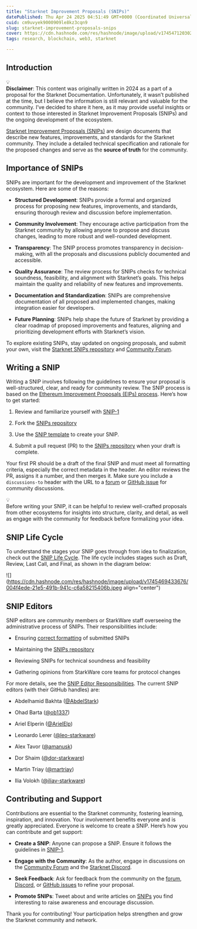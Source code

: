 ```yaml
---
title: "Starknet Improvement Proposals (SNIPs)"
datePublished: Thu Apr 24 2025 04:51:49 GMT+0000 (Coordinated Universal Time)
cuid: cm9uvyek9000909le8kz3cqn9
slug: starknet-improvement-proposals-snips
cover: https://cdn.hashnode.com/res/hashnode/image/upload/v1745471203021/30150924-ede0-4003-b51e-9d6fcffba050.png
tags: research, blockchain, web3, starknet

---
```


## Introduction

<div data-node-type="callout">
<div data-node-type="callout-emoji">💡</div>
<div data-node-type="callout-text"><strong>Disclaimer</strong>: This content was originally written in 2024 as a part of a proposal for the Starknet Documentation. Unfortunately, it wasn’t published at the time, but I believe the information is still relevant and valuable for the community. I’ve decided to share it here, as it may provide useful insights or context to those interested in Starknet Improvement Proposals (SNIPs) and the ongoing development of the ecosystem.</div>
</div>

[Starknet Improvement Proposals (SNIPs)](https://github.com/starknet-io/SNIPs) are design documents that describe new features, improvements, and standards for the Starknet community. They include a detailed technical specification and rationale for the proposed changes and serve as the **source of truth** for the community.

## Importance of SNIPs

SNIPs are important for the development and improvement of the Starknet ecosystem. Here are some of the reasons:

* **Structured Development**: SNIPs provide a formal and organized process for proposing new features, improvements, and standards, ensuring thorough review and discussion before implementation.
    
* **Community Involvement**: They encourage active participation from the Starknet community by allowing anyone to propose and discuss changes, leading to more robust and well-rounded development.
    
* **Transparency**: The SNIP process promotes transparency in decision-making, with all the proposals and discussions publicly documented and accessible.
    
* **Quality Assurance**: The review process for SNIPs checks for technical soundness, feasibility, and alignment with Starknet’s goals. This helps maintain the quality and reliability of new features and improvements.
    
* **Documentation and Standardization**: SNIPs are comprehensive documentation of all proposed and implemented changes, making integration easier for developers.
    
* **Future Planning**: SNIPs help shape the future of Starknet by providing a clear roadmap of proposed improvements and features, aligning and prioritizing development efforts with Starknet’s vision.
    

To explore existing SNIPs, stay updated on ongoing proposals, and submit your own, visit the [Starknet SNIPs repository](https://github.com/starknet-io/SNIPs) and [Community Forum](https://community.starknet.io).

## Writing a SNIP

Writing a SNIP involves following the guidelines to ensure your proposal is well-structured, clear, and ready for community review. The SNIP process is based on the [Ethereum Improvement Proposals (EIPs) process](https://eips.ethereum.org/EIPS/eip-1). Here’s how to get started:

1. Review and familiarize yourself with [SNIP-1](https://github.com/starknet-io/SNIPs/blob/main/SNIPS/snip-1.md)
    
2. Fork the [SNIPs repository](https://github.com/starknet-io/SNIPs)
    
3. Use the [SNIP template](https://github.com/starknet-io/SNIPs/blob/main/SNIPS/snip-template.md) to create your SNIP.
    
4. Submit a pull request (PR) to the [SNIPs repository](https://github.com/starknet-io/SNIPs) when your draft is complete.
    

Your first PR should be a draft of the final SNIP and must meet all formatting criteria, especially the correct metadata in the header. An editor reviews the PR, assigns it a number, and then merges it. Make sure you include a `discussions-to` header with the URL to a [forum](https://community.starknet.io/) or [GitHub issue](https://github.com/starknet-io/SNIPs/issues/new/choose) for community discussions.

<div data-node-type="callout">
<div data-node-type="callout-emoji">💡</div>
<div data-node-type="callout-text">Before writing your SNIP, it can be helpful to review well-crafted proposals from other ecosystems for insights into structure, clarity, and detail, as well as engage with the community for feedback before formalizing your idea.</div>
</div>

## SNIP Life Cycle

To understand the stages your SNIP goes through from idea to finalization, check out the [SNIP Life Cycle](https://github.com/starknet-io/SNIPs?tab=readme-ov-file#snip-life-cycle). The life cycle includes stages such as Draft, Review, Last Call, and Final, as shown in the diagram below:

![](https://cdn.hashnode.com/res/hashnode/image/upload/v1745469433676/004f4ede-21e5-491b-941c-c6a58215406b.jpeg align="center")

## SNIP Editors

SNIP editors are community members or StarkWare staff overseeing the administrative process of SNIPs. Their responsibilities include:

* Ensuring [correct formatting](https://github.com/starknet-io/SNIPs/blob/main/SNIPS/snip-1.md#snip-formats-and-templates) of submitted SNIPs
    
* Maintaining the [SNIPs repository](https://github.com/starknet-io/SNIPs)
    
* Reviewing SNIPs for technical soundness and feasibility
    
* Gathering opinions from StarkWare core teams for protocol changes
    

For more details, see the [SNIP Editor Responsibilities](https://github.com/starknet-io/SNIPs/blob/main/SNIPS/snip-1.md#snip-editor-responsibilities). The current SNIP editors (with their GitHub handles) are:

* Abdelhamid Bakhta ([@AbdelStark](https://github.com/AbdelStark))
    
* Ohad Barta ([@ob1337](https://github.com/ob1337))
    
* Ariel Elperin ([@ArielElp](https://github.com/ArielElp))
    
* Leonardo Lerer ([@leo-starkware](https://github.com/leo-starkware/))
    
* Alex Tavor ([@amanusk](https://github.com/amanusk))
    
* Dor Shaim ([@dor-starkware](https://github.com/dor-starkware))
    
* Martin Triay ([@martriay](https://github.com/martriay))
    
* Ilia Volokh ([@iliav-starkware](https://github.com/iliav-starkware))
    

## Contributing and Support

Contributions are essential to the Starknet community, fostering learning, inspiration, and innovation. Your involvement benefits everyone and is greatly appreciated. Everyone is welcome to create a SNIP. Here’s how you can contribute and get support:

* **Create a SNIP**: Anyone can propose a SNIP. Ensure it follows the guidelines in [SNIP-1](https://github.com/starknet-io/SNIPs/blob/main/SNIPS/snip-1.md).
    
* **Engage with the Community**: As the author, engage in discussions on the [Community Forum](https://community.starknet.io/) and the [Starknet Discord](https://discord.com/invite/starknet-community).
    
* **Seek Feedback**: Ask for feedback from the community on the [forum](https://community.starknet.io/), [Discord](https://discord.com/invite/starknet-community), or [GitHub issues](https://github.com/starknet-io/SNIPs/issues) to refine your proposal.
    
* **Promote SNIPs**: Tweet about and write articles on [SNIPs](https://github.com/starknet-io/SNIPs/tree/main/SNIPS) you find interesting to raise awareness and encourage discussion.
    

Thank you for contributing! Your participation helps strengthen and grow the Starknet community and network.